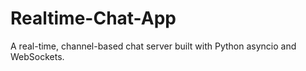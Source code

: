 # Realtime-Chat-App
A real-time, channel-based chat server built with Python asyncio and WebSockets.
